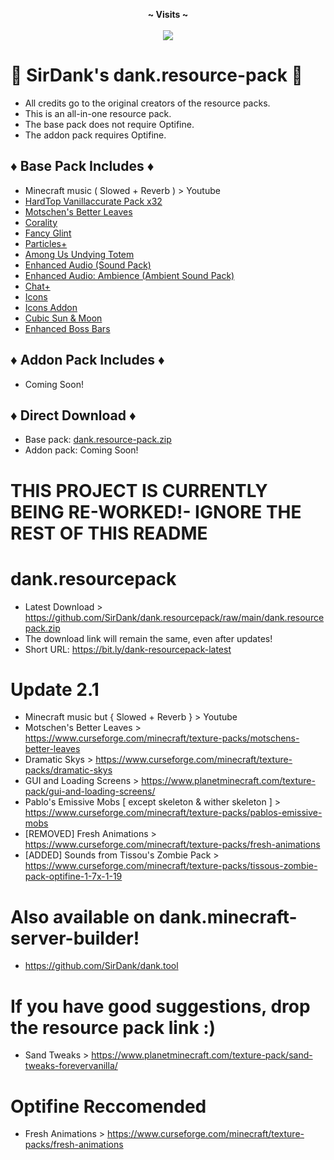 <p align="center">
  <b>~ Visits ~</b><br><br>
  <img src="https://profile-counter.glitch.me/dank.resourcepack/count.svg">
</p>

# 🚨 SirDank's dank.resource-pack 🚨

- All credits go to the original creators of the resource packs.
- This is an all-in-one resource pack.
- The base pack does not require Optifine.
- The addon pack requires Optifine.

## ♦️ Base Pack Includes ♦️

- Minecraft music ( Slowed + Reverb ) > Youtube
- [HardTop Vanillaccurate Pack x32](https://vanillaccurate.space/)
- [Motschen's Better Leaves](https://modrinth.com/resourcepack/better-leaves)
- [Corality](https://modrinth.com/resourcepack/corality)
- [Fancy Glint](https://modrinth.com/resourcepack/fancy-glint)
- [Particles+](https://modrinth.com/resourcepack/particles+)
- [Among Us Undying Totem](https://www.planetminecraft.com/texture-pack/3d-sus-undying-totem/)
- [Enhanced Audio (Sound Pack)](https://www.curseforge.com/minecraft/texture-packs/enhanced-audio)
- [Enhanced Audio: Ambience (Ambient Sound Pack)](https://www.curseforge.com/minecraft/texture-packs/enhanced-audio-ambience)
- [Chat+](https://modrinth.com/resourcepack/chat+)
- [Icons](https://modrinth.com/resourcepack/icons)
- [Icons Addon](https://www.curseforge.com/minecraft/texture-packs/advertisement-removal-icons-addon-resourcepack)
- [Cubic Sun & Moon](https://modrinth.com/resourcepack/cubic-sun-moon)
- [Enhanced Boss Bars](https://modrinth.com/resourcepack/enhanced-boss-bars)

## ♦️ Addon Pack Includes ♦️

- Coming Soon!

## ♦️ Direct Download ♦️

- Base pack: [dank.resource-pack.zip](https://github.com/SirDank/dank.resource-pack/raw/main/dank.resource-pack.zip)
- Addon pack: Coming Soon!

# THIS PROJECT IS CURRENTLY BEING RE-WORKED!- IGNORE THE REST OF THIS README

# dank.resourcepack
- Latest Download > https://github.com/SirDank/dank.resourcepack/raw/main/dank.resourcepack.zip
- The download link will remain the same, even after updates!
- Short URL: https://bit.ly/dank-resourcepack-latest

# Update 2.1
- Minecraft music but { Slowed + Reverb } > Youtube
- Motschen's Better Leaves > https://www.curseforge.com/minecraft/texture-packs/motschens-better-leaves
- Dramatic Skys > https://www.curseforge.com/minecraft/texture-packs/dramatic-skys
- GUI and Loading Screens > https://www.planetminecraft.com/texture-pack/gui-and-loading-screens/
- Pablo's Emissive Mobs [ except skeleton & wither skeleton ] > https://www.curseforge.com/minecraft/texture-packs/pablos-emissive-mobs
- [REMOVED] Fresh Animations > https://www.curseforge.com/minecraft/texture-packs/fresh-animations
- [ADDED] Sounds from Tissou's Zombie Pack > https://www.curseforge.com/minecraft/texture-packs/tissous-zombie-pack-optifine-1-7x-1-19

# Also available on dank.minecraft-server-builder!
- https://github.com/SirDank/dank.tool

# If you have good suggestions, drop the resource pack link :)
- Sand Tweaks > https://www.planetminecraft.com/texture-pack/sand-tweaks-forevervanilla/

# Optifine Reccomended
- Fresh Animations > https://www.curseforge.com/minecraft/texture-packs/fresh-animations
